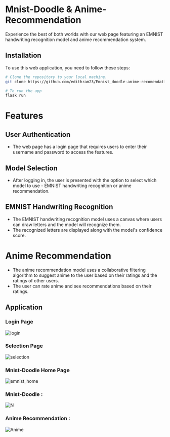 # Mnist-Doodle & Anime-Recommendation

Experience the best of both worlds with our web page featuring an EMNIST handwriting recognition model and anime recommendation system. 
## Installation

To use this web application, you need to follow these steps:

```bash
# Clone the repository to your local machine.
git clone https://github.com/edithram23/Emnist_doodle-anime-recomendation_system.git

# To run the app
flask run
```

# Features

## User Authentication
* The web page has a login page that requires users to enter their username and password to access the features.
## Model Selection
* After logging in, the user is presented with the option to select which model to use - EMNIST handwriting recognition or anime recommendation.
## EMNIST Handwriting Recognition
* The EMNIST handwriting recognition model uses a canvas where users can draw letters and the model will recognize them.
* The recognized letters are displayed along with the model's confidence score.
# Anime Recommendation
* The anime recommendation model uses a collaborative filtering algorithm to suggest anime to the user based on their ratings and the ratings of other users.
* The user can rate anime and see recommendations based on their ratings.

## Application

### Login Page 

![login](https://user-images.githubusercontent.com/106003437/229405492-31e7adfa-c1a6-40a2-a752-5086711974f2.jpeg)

### Selection Page

![selection](https://user-images.githubusercontent.com/106003437/229406577-1ddd9c47-c1a0-4217-8ce7-1ea2833f3a3f.jpeg)


### Mnist-Doodle Home Page

![emnist_home](https://user-images.githubusercontent.com/106003437/229406696-8c664482-b301-4fba-ae8a-6f296caed1f7.jpeg)

### Mnist-Doodle : 

![N](https://user-images.githubusercontent.com/106003437/229407475-c3809c26-19fe-4763-b1c9-7a012f30fa08.jpeg)


### Anime Recommendation : 

![Anime](https://user-images.githubusercontent.com/106003437/229406072-8f47b774-39c2-4ad0-9f1e-5f7b450ee6a3.jpeg)
